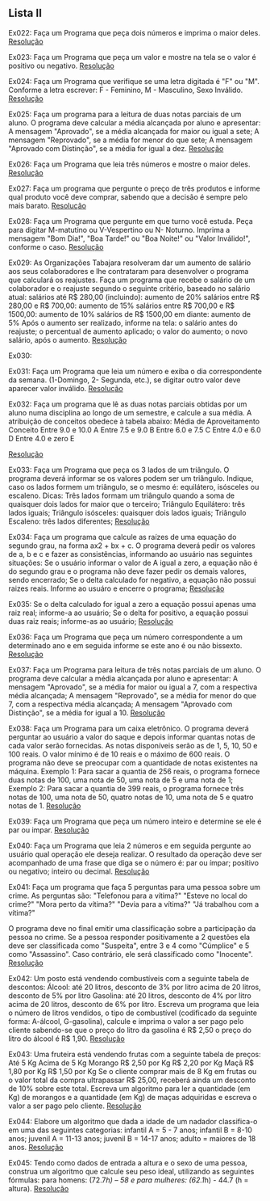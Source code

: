 ## Lista II

Ex022: Faça um Programa que peça dois números e imprima o maior deles. [Resolução](https://github.com/leonardo-istamilo/Exercicios-Python/blob/branch/Exercicios/Python_Periodo1/Lista%20II/Ex022.py)

Ex023: Faça um Programa que peça um valor e mostre na tela se o valor é positivo ou negativo. [Resolução](https://github.com/leonardo-istamilo/Exercicios-Python/blob/branch/Exercicios/Python_Periodo1/Lista%20II/Ex023.py)

Ex024: Faça um Programa que verifique se uma letra digitada é "F" ou "M". Conforme a letra escrever: F - Feminino, M - Masculino, Sexo Inválido. [Resolução](https://github.com/leonardo-istamilo/Exercicios-Python/blob/branch/Exercicios/Python_Periodo1/Lista%20II/Ex024.py)

Ex025: Faça um programa para a leitura de duas notas parciais de um aluno. O programa deve calcular a média alcançada por aluno e apresentar: 
A mensagem "Aprovado", se a média alcançada for maior ou igual a sete; 
A mensagem "Reprovado", se a média for menor do que sete; 
A mensagem "Aprovado com Distinção", se a média for igual a dez. 
[Resolução](https://github.com/leonardo-istamilo/Exercicios-Python/blob/branch/Exercicios/Python_Periodo1/Lista%20II/Ex025.py)

Ex026: Faça um Programa que leia três números e mostre o maior deles. [Resolução](https://github.com/leonardo-istamilo/Exercicios-Python/blob/branch/Exercicios/Python_Periodo1/Lista%20II/Ex026.py) 

Ex027: Faça um programa que pergunte o preço de três produtos e informe qual produto você deve comprar, sabendo que a decisão é sempre pelo mais barato. [Resolução](https://github.com/leonardo-istamilo/Exercicios-Python/blob/branch/Exercicios/Python_Periodo1/Lista%20II/Ex027.py) 

Ex028: Faça um Programa que pergunte em que turno você estuda. Peça para digitar M-matutino ou V-Vespertino ou N- Noturno. Imprima a mensagem "Bom Dia!", "Boa Tarde!" ou "Boa Noite!" ou "Valor Inválido!", conforme o caso. [Resolução](https://github.com/leonardo-istamilo/Exercicios-Python/blob/branch/Exercicios/Python_Periodo1/Lista%20II/Ex028.py)

Ex029: As Organizações Tabajara resolveram dar um aumento de salário aos seus colaboradores e lhe contrataram para desenvolver o programa que calculará os reajustes. Faça um programa que recebe o salário de um colaborador e o reajuste segundo o seguinte critério, baseado no salário atual: 
salários até R$ 280,00 (incluindo): aumento de 20% 
salários entre R$ 280,00 e R$ 700,00: aumento de 15% 
salários entre R$ 700,00 e R$ 1500,00: aumento de 10% 
salários de R$ 1500,00 em diante: aumento de 5% Após o aumento ser realizado, informe na tela: 
o salário antes do reajuste; 
o percentual de aumento aplicado; 
o valor do aumento; 
o novo salário, após o aumento. 
[Resolução](https://github.com/leonardo-istamilo/Exercicios-Python/blob/branch/Exercicios/Python_Periodo1/Lista%20II/Ex029.py)


Ex030: 

Ex031: Faça um Programa que leia um número e exiba o dia correspondente da semana. (1-Domingo, 2- Segunda, etc.), se digitar outro valor deve aparecer valor inválido. [Resolução](https://github.com/leonardo-istamilo/Exercicios-Python/blob/branch/Exercicios/Python_Periodo1/Lista%20II/Ex031.py)

Ex032: Faça um programa que lê as duas notas parciais obtidas por um aluno numa disciplina ao longo de um semestre, e calcule a sua média. A atribuição de conceitos obedece à tabela abaixo: 
Média de Aproveitamento  Conceito
Entre 9.0 e 10.0       A
Entre 7.5 e 9.0         B
Entre 6.0 e 7.5         C
Entre 4.0 e 6.0         D
Entre 4.0 e zero       E

[Resolução](https://github.com/leonardo-istamilo/Exercicios-Python/blob/branch/Exercicios/Python_Periodo1/Lista%20II/Ex032.py)

Ex033: Faça um Programa que peça os 3 lados de um triângulo. O programa deverá informar se os valores podem ser um triângulo. Indique, caso os lados formem um triângulo, se o mesmo é: equilátero, isósceles ou escaleno. 
Dicas: Três lados formam um triângulo quando a soma de quaisquer dois lados for maior que o terceiro; Triângulo Equilátero: três lados iguais; Triângulo isósceles: quaisquer dois lados iguais; Triângulo Escaleno: três lados diferentes; 
[Resolução](https://github.com/leonardo-istamilo/Exercicios-Python/blob/branch/Exercicios/Python_Periodo1/Lista%20II/Ex033.py)


Ex034: Faça um programa que calcule as raízes de uma equação do segundo grau, na forma ax2 + bx + c. O programa deverá pedir os valores de a, b e c e fazer as consistências, informando ao usuário nas seguintes situações: 
Se o usuário informar o valor de A igual a zero, a equação não é do segundo grau e o programa não deve fazer pedir os demais valores, sendo encerrado; 
Se o delta calculado for negativo, a equação não possui raizes reais. Informe ao usuáro e encerre o programa; 
[Resolução](https://github.com/leonardo-istamilo/Exercicios-Python/blob/branch/Exercicios/Python_Periodo1/Lista%20II/Ex034.py)


Ex035: Se o delta calculado for igual a zero a equação possui apenas uma raiz real; informe-a ao usuário;
Se o delta for positivo, a equação possui duas raiz reais; informe-as ao usuário; 
[Resolução](https://github.com/leonardo-istamilo/Exercicios-Python/blob/branch/Exercicios/Python_Periodo1/Lista%20II/Ex035.py)


Ex036: Faça um Programa que peça um número correspondente a um determinado ano e em seguida informe se este ano é ou não bissexto. 
[Resolução](https://github.com/leonardo-istamilo/Exercicios-Python/blob/branch/Exercicios/Python_Periodo1/Lista%20II/Ex036.py)


Ex037: Faça um Programa para leitura de três notas parciais de um aluno. O programa deve calcular a média alcançada por aluno e apresentar: 
A mensagem "Aprovado", se a média for maior ou igual a 7, com a respectiva média alcançada; 
A mensagem "Reprovado", se a média for menor do que 7, com a respectiva média alcançada; 
A mensagem "Aprovado com Distinção", se a média for igual a 10. 
[Resolução](https://github.com/leonardo-istamilo/Exercicios-Python/blob/branch/Exercicios/Python_Periodo1/Lista%20II/Ex037.py)


Ex038: Faça um Programa para um caixa eletrônico. O programa deverá perguntar ao usuário a valor do saque e depois informar quantas notas de cada valor serão fornecidas. As notas disponíveis serão as de 1, 5, 10, 50 e 100 reais. O valor mínimo é de 10 reais e o máximo de 600 reais. O programa não deve se preocupar com a quantidade de notas existentes na máquina. 
Exemplo 1: Para sacar a quantia de 256 reais, o programa fornece duas notas de 100, uma nota de 50, uma nota de 5 e uma nota de 1; 
Exemplo 2: Para sacar a quantia de 399 reais, o programa fornece três notas de 100, uma nota de 50, quatro notas de 10, uma nota de 5 e quatro notas de 1. 
[Resolução](https://github.com/leonardo-istamilo/Exercicios-Python/blob/branch/Exercicios/Python_Periodo1/Lista%20II/Ex038.py)


Ex039: Faça um Programa que peça um número inteiro e determine se ele é par ou impar. 
[Resolução](https://github.com/leonardo-istamilo/Exercicios-Python/blob/branch/Exercicios/Python_Periodo1/Lista%20II/Ex039.py)


Ex040: Faça um Programa que leia 2 números e em seguida pergunte ao usuário qual operação ele deseja realizar. O resultado da operação deve ser acompanhado de uma frase que diga se o número é: 
par ou ímpar; 
positivo ou negativo; 
inteiro ou decimal. 
[Resolução](https://github.com/leonardo-istamilo/Exercicios-Python/blob/branch/Exercicios/Python_Periodo1/Lista%20II/Ex040.py)


Ex041: Faça um programa que faça 5 perguntas para uma pessoa sobre um crime. As perguntas são: 
"Telefonou para a vítima?" 
"Esteve no local do crime?" 
"Mora perto da vítima?" 
"Devia para a vítima?" 
"Já trabalhou com a vítima?" 

O programa deve no final emitir uma classificação sobre a participação da pessoa no crime. Se a pessoa responder positivamente a 2 questões ela deve ser classificada como "Suspeita", entre 3 e 4 como "Cúmplice" e 5 como "Assassino". Caso contrário, ele será classificado como "Inocente". 
[Resolução](https://github.com/leonardo-istamilo/Exercicios-Python/blob/branch/Exercicios/Python_Periodo1/Lista%20II/Ex041.py)


Ex042: Um posto está vendendo combustíveis com a seguinte tabela de descontos: 
Álcool: 
até 20 litros, desconto de 3% por litro 
acima de 20 litros, desconto de 5% por litro 
Gasolina: 
até 20 litros, desconto de 4% por litro 
acima de 20 litros, desconto de 6% por litro.
Escreva um programa que leia o número de litros vendidos, o tipo de combustível (codificado da seguinte forma: A-álcool, G-gasolina), calcule e imprima o valor a ser pago pelo cliente sabendo-se que o preço do litro da gasolina é R$ 2,50 o preço do litro do álcool é R$ 1,90. 
[Resolução](https://github.com/leonardo-istamilo/Exercicios-Python/blob/branch/Exercicios/Python_Periodo1/Lista%20II/Ex042.py)


Ex043: Uma fruteira está vendendo frutas com a seguinte tabela de preços: 
Até 5 Kg           Acima de 5 Kg 
Morango         R$ 2,50 por Kg          R$ 2,20 por Kg
Maçã            R$ 1,80 por Kg          R$ 1,50 por Kg
Se o cliente comprar mais de 8 Kg em frutas ou o valor total da compra ultrapassar R$ 25,00, receberá ainda um desconto de 10% sobre este total. Escreva um algoritmo para ler a quantidade (em Kg) de morangos e a quantidade (em Kg) de maças adquiridas e escreva o valor a ser pago pelo cliente.
[Resolução](https://github.com/leonardo-istamilo/Exercicios-Python/blob/branch/Exercicios/Python_Periodo1/Lista%20II/Ex043.py)


Ex044: Elabore um algoritmo que dada a idade de um nadador classifica-o em uma das seguintes categorias:  infantil A = 5 - 7 anos; infantil B = 8-10 anos; juvenil A = 11-13 anos; juvenil B = 14-17 anos; adulto = maiores de 18 anos.
[Resolução](https://github.com/leonardo-istamilo/Exercicios-Python/blob/branch/Exercicios/Python_Periodo1/Lista%20II/Ex044.py)


Ex045: Tendo como dados de entrada a altura e o sexo de uma pessoa, construa um algoritmo que calcule seu peso ideal, utilizando as seguintes fórmulas: para homens: (72.7*h) – 58 e para mulheres: (62.1*h) - 44.7 (h = altura). [Resolução](https://github.com/leonardo-istamilo/Exercicios-Python/blob/branch/Exercicios/Python_Periodo1/Lista%20II/Ex045.py)
